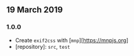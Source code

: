 ## 19 March 2019

### 1.0.0

- Create `exif2css` with [`mnp`][https://mnpjs.org]
- [repository]: `src`, `test`
